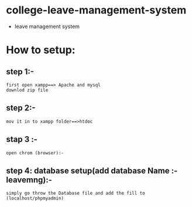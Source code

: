 # college-leave-management-system


* leave management system
# How to setup:

## step 1:-
```
first open xampp==> Apache and mysql
downlod zip file
```
## step 2:-
```
mov it in to xampp folder==>htdoc
```
## stap 3 :-
```
open chrom (browser):-
```
## step 4: database setup(add database Name :- leavemng):-
```
simply go throw the Database file and add the fill to (localhost/phpmyadmin)
```
